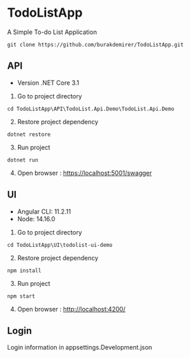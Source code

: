 # TodoListApp
 A Simple To-do List Application

<pre><code>git clone https://github.com/burakdemirer/TodoListApp.git</code></pre>

## API
<ul>
<li>Version .NET Core 3.1</li>
</ul>

1. Go to project directory 
<pre><code>cd TodoListApp\API\TodoList.Api.Demo\TodoList.Api.Demo</code></pre>

2. Restore project dependency
<pre><code>dotnet restore</code></pre>

3. Run project
<pre><code>dotnet run</code></pre>

4. Open browser : <a href="https://localhost:5001/swagger" rel="nofollow">https://localhost:5001/swagger</a>

## UI
<ul>
<li>Angular CLI: 11.2.11</li>
<li>Node: 14.16.0</li>
</ul>

1. Go to project directory 
<pre><code>cd TodoListApp\UI\todolist-ui-demo</code></pre>

2. Restore project dependency
<pre><code>npm install</code></pre>

3. Run project
<pre><code>npm start</code></pre>

4. Open browser : <a href="http://localhost:4200/" rel="nofollow">http://localhost:4200/</a>

## Login
 Login information in appsettings.Development.json
